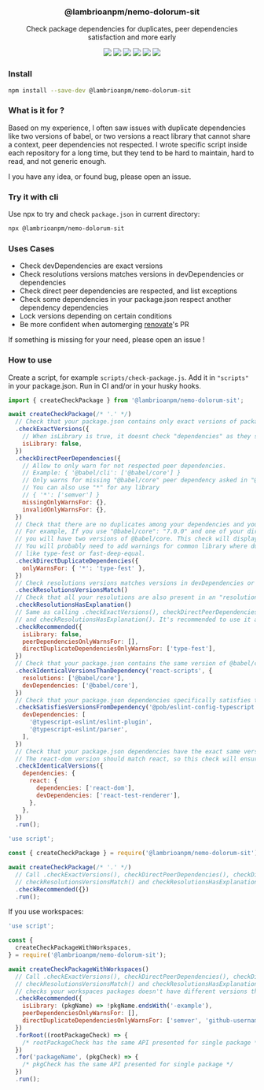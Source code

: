 <h3 align="center">
  @lambrioanpm/nemo-dolorum-sit
</h3>

<p align="center">
  Check package dependencies for duplicates, peer dependencies satisfaction and more early
</p>

<p align="center">
  <a href="https://npmjs.org/package/@lambrioanpm/nemo-dolorum-sit"><img src="https://img.shields.io/npm/v/@lambrioanpm/nemo-dolorum-sit.svg?style=flat-square"></a>
  <a href="https://npmjs.org/package/@lambrioanpm/nemo-dolorum-sit"><img src="https://img.shields.io/npm/dw/@lambrioanpm/nemo-dolorum-sit.svg?style=flat-square"></a>
  <a href="https://npmjs.org/package/@lambrioanpm/nemo-dolorum-sit"><img src="https://img.shields.io/node/v/@lambrioanpm/nemo-dolorum-sit.svg?style=flat-square"></a>
  <a href="https://npmjs.org/package/@lambrioanpm/nemo-dolorum-sit"><img src="https://img.shields.io/npm/types/@lambrioanpm/nemo-dolorum-sit.svg?style=flat-square"></a>
  <a href="https://codecov.io/gh/christophehurpeau/@lambrioanpm/nemo-dolorum-sit"><img src="https://img.shields.io/codecov/c/github/christophehurpeau/@lambrioanpm/nemo-dolorum-sit/master.svg?style=flat-square"></a>
  <a href="https://christophehurpeau.github.io/@lambrioanpm/nemo-dolorum-sit/"><img src="https://img.shields.io/website.svg?down_color=lightgrey&down_message=offline&up_color=blue&up_message=online&url=https%3A%2F%2Fchristophehurpeau.github.io%2F@lambrioanpm/nemo-dolorum-sit%2F?style=flat-square"></a>
</p>

### Install

```sh
npm install --save-dev @lambrioanpm/nemo-dolorum-sit
```

### What is it for ?

Based on my experience, I often saw issues with duplicate dependencies like two versions of babel, or two versions a react library that cannot share a context, peer dependencies not respected. I wrote specific script inside each repository for a long time, but they tend to be hard to maintain, hard to read, and not generic enough.

I you have any idea, or found bug, please open an issue.

### Try it with cli

Use npx to try and check `package.json` in current directory:

```bash
npx @lambrioanpm/nemo-dolorum-sit
```

### Uses Cases

- Check devDependencies are exact versions
- Check resolutions versions matches versions in devDependencies or dependencies
- Check direct peer dependencies are respected, and list exceptions
- Check some dependencies in your package.json respect another dependency dependencies
- Lock versions depending on certain conditions
- Be more confident when automerging [renovate](https://www.whitesourcesoftware.com/free-developer-tools/renovate)'s PR

If something is missing for your need, please open an issue !

### How to use

Create a script, for example `scripts/check-package.js`. Add it in `"scripts"` in your package.json. Run in CI and/or in your husky hooks.

```js
import { createCheckPackage } from '@lambrioanpm/nemo-dolorum-sit';

await createCheckPackage(/* '.' */)
  // Check that your package.json contains only exact versions of package, not range.
  .checkExactVersions({
    // When isLibrary is true, it doesnt check "dependencies" as they should mostly have a range, not an exact version
    isLibrary: false,
  })
  .checkDirectPeerDependencies({
    // Allow to only warn for not respected peer dependencies.
    // Example: { '@babel/cli': ['@babel/core'] }
    // Only warns for missing "@babel/core" peer dependency asked in "@babel/cli".
    // You can also use "*" for any library
    // { '*': ['semver'] }
    missingOnlyWarnsFor: {},
    invalidOnlyWarnsFor: {},
  })
  // Check that there are no duplicates among your dependencies and your devDependencies.
  // For example, If you use "@babel/core": "7.0.0" and one of your direct dependency requires "^7.0.1" (in dependencies, not peerDependency)
  // you will have two versions of @babel/core. This check will display an error that can be changed to a warning.
  // You will probably need to add warnings for common library where duplicate have low impact,
  // like type-fest or fast-deep-equal.
  .checkDirectDuplicateDependencies({
    onlyWarnsFor: { '*': 'type-fest' },
  })
  // Check resolutions versions matches versions in devDependencies or dependencies
  .checkResolutionsVersionsMatch()
  // Check that all your resolutions are also present in an "resolutionsExplained" field, forcing you to explain why the resolution was necessary
  .checkResolutionsHasExplanation()
  // Same as calling .checkExactVersions(), checkDirectPeerDependencies(), checkDirectDuplicateDependencies()
  // and checkResolutionsHasExplanation(). It's recommended to use it as new recommended features will be added here too.
  .checkRecommended({
    isLibrary: false,
    peerDependenciesOnlyWarnsFor: [],
    directDuplicateDependenciesOnlyWarnsFor: ['type-fest'],
  })
  // Check that your package.json contains the same version of @babel/core than react-scripts, both in resolutions and devDependencies
  .checkIdenticalVersionsThanDependency('react-scripts', {
    resolutions: ['@babel/core'],
    devDependencies: ['@babel/core'],
  })
  // Check that your package.json dependencies specifically satisfies the range set in another dependencies
  .checkSatisfiesVersionsFromDependency('@pob/eslint-config-typescript', {
    devDependencies: [
      '@typescript-eslint/eslint-plugin',
      '@typescript-eslint/parser',
    ],
  })
  // Check that your package.json dependencies have the exact same version that another dependency also present in your package.json
  // The react-dom version should match react, so this check will ensure it does
  .checkIdenticalVersions({
    dependencies: {
      react: {
        dependencies: ['react-dom'],
        devDependencies: ['react-test-renderer'],
      },
    },
  })
  .run();
```

```js
'use script';

const { createCheckPackage } = require('@lambrioanpm/nemo-dolorum-sit');

await createCheckPackage(/* '.' */)
  // Call .checkExactVersions(), checkDirectPeerDependencies(), checkDirectDuplicateDependencies()
  // checkResolutionsVersionsMatch() and checkResolutionsHasExplanation()
  .checkRecommended({})
  .run();
```

If you use workspaces:

```js
'use script';

const {
  createCheckPackageWithWorkspaces,
} = require('@lambrioanpm/nemo-dolorum-sit');

await createCheckPackageWithWorkspaces()
  // Call .checkExactVersions(), checkDirectPeerDependencies(), checkDirectDuplicateDependencies()
  // checkResolutionsVersionsMatch() and checkResolutionsHasExplanation() for root package and workspaces packages, but also
  // checks your workspaces packages doesn't have different versions than the ones in devDependencies of root packages.
  .checkRecommended({
    isLibrary: (pkgName) => !pkgName.endsWith('-example'),
    peerDependenciesOnlyWarnsFor: [],
    directDuplicateDependenciesOnlyWarnsFor: ['semver', 'github-username'],
  })
  .forRoot((rootPackageCheck) => {
    /* rootPackageCheck has the same API presented for single package */
  })
  .for('packageName', (pkgCheck) => {
    /* pkgCheck has the same API presented for single package */
  })
  .run();
```
